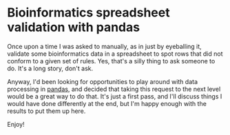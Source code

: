 # Bioinformatics spreadsheet validation with pandas

Once upon a time I was asked to manually, as in just by eyeballing it, validate some bioinformatics data in a spreadsheet to spot rows that did not conform to a given set of rules. Yes, that's a silly thing to ask someone to do. It's a long story, don't ask. 

Anyway, I'd been looking for opportunities to play around with data processing in [pandas](https://pandas.pydata.org/), and decided that taking this request to the next level would be a great way to do that. It's just a first pass, and I'll discuss things I would have done differently at the end, but I'm happy enough with the results to put them up here. 

Enjoy!
